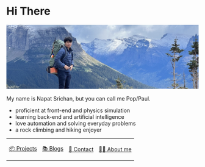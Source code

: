 # Hi There

![me at glacier national park](./cover.jpeg)

My name is Napat Srichan, but you can call me Pop/Paul.

- proficient at front-end and physics simulation
- learning back-end and artificial intelligence
- love automation and solving everyday problems
- a rock climbing and hiking enjoyer

<table className="text-center" align="center"><tr>
<td>

[📦 Projects](./projects.md)</td>

<td>

[📚 Blogs](./blogs.md)

</td>
<td>

[📧 Contact](./contact.md)

</td>
<td>

[💁‍♂️ About me](./about.md)

</td>
</tr></table>
